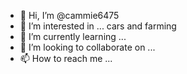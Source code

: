 - 👋 Hi, I’m @cammie6475
- 👀 I’m interested in ... cars and farming
- 🌱 I’m currently learning ...
- 💞️ I’m looking to collaborate on ...
- 📫 How to reach me ...

<!---
cammie6475/cammie6475 is a ✨ special ✨ repository because its `README.md` (this file) appears on your GitHub profile.
You can click the Preview link to take a look at your changes.
--->
